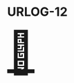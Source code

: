 # URLOG-12

<a href="https://lines.chromeexperiments.com/" target="_blank" style="font-size: 10vw; text-align:center;"><div>🚪</div></a>
